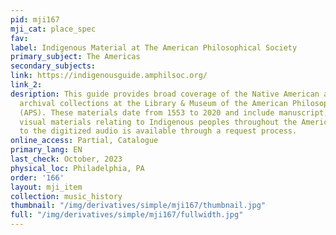 ```yaml
---
pid: mji167
mji_cat: place_spec
fav: 
label: Indigenous Material at The American Philosophical Society
primary_subject: The Americas
secondary_subjects: 
link: https://indigenousguide.amphilsoc.org/
link_2: 
desription: This guide provides broad coverage of the Native American and Indigenous
  archival collections at the Library & Museum of the American Philosophical Society
  (APS). These materials date from 1553 to 2020 and include manuscript, audio, and
  visual materials relating to Indigenous peoples throughout the Americas. Access
  to the digitized audio is available through a request process.
online_access: Partial, Catalogue
primary_lang: EN
last_check: October, 2023
physical_loc: Philadelphia, PA
order: '166'
layout: mji_item
collection: music_history
thumbnail: "/img/derivatives/simple/mji167/thumbnail.jpg"
full: "/img/derivatives/simple/mji167/fullwidth.jpg"
---
```

